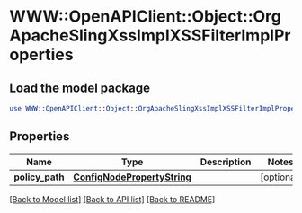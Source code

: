 # WWW::OpenAPIClient::Object::OrgApacheSlingXssImplXSSFilterImplProperties

## Load the model package
```perl
use WWW::OpenAPIClient::Object::OrgApacheSlingXssImplXSSFilterImplProperties;
```

## Properties
Name | Type | Description | Notes
------------ | ------------- | ------------- | -------------
**policy_path** | [**ConfigNodePropertyString**](ConfigNodePropertyString.md) |  | [optional] 

[[Back to Model list]](../README.md#documentation-for-models) [[Back to API list]](../README.md#documentation-for-api-endpoints) [[Back to README]](../README.md)


